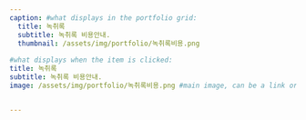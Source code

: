 ```yaml
---
caption: #what displays in the portfolio grid:
  title: 녹취록
  subtitle: 녹취록 비용안내.
  thumbnail: /assets/img/portfolio/녹취록비용.png
  
#what displays when the item is clicked:
title: 녹취록
subtitle: 녹취록 비용안내.
image: /assets/img/portfolio/녹취록비용.png #main image, can be a link or a file in assets/img/portfolio


---
```

